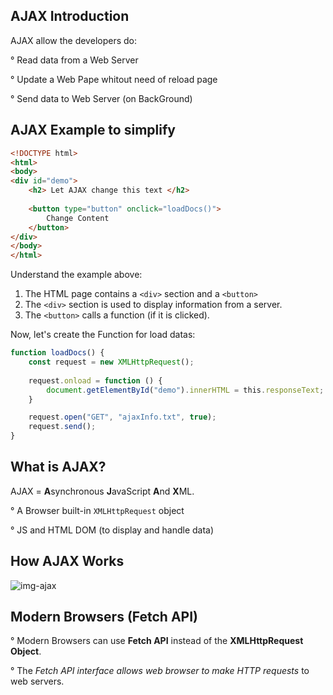 ## AJAX Introduction

AJAX allow the developers do:

° Read data from a Web Server

° Update a Web Pape whitout need of reload page

° Send data to Web Server (on BackGround)

## AJAX Example to simplify

```HTML
<!DOCTYPE html>
<html>
<body>  
<div id="demo">  
	<h2> Let AJAX change this text </h2>
	
	<button type="button" onclick="loadDocs()">
		Change Content
	</button> 
</div>  
</body>
</html>
```

Understand the example above:

1. The HTML page contains a `<div>` section and a `<button>`
2. The `<div>` section is used to display information from a server.
3. The `<button>` calls a function (if it is clicked).

Now, let's create the Function for load datas:

```javascript
function loadDocs() {
	const request = new XMLHttpRequest();
	
	request.onload = function () {
		document.getElementById("demo").innerHTML = this.responseText;
	}

	request.open("GET", "ajaxInfo.txt", true);
	request.send();
}
```

## What is AJAX?

AJAX = **A**synchronous **J**avaScript **A**nd **X**ML.

° A Browser built-in `XMLHttpRequest` object

° JS and HTML DOM (to display and handle data)

## How AJAX Works

![img-ajax](https://www.w3schools.com/js/pic_ajax.gif)

## Modern Browsers (Fetch API)

° Modern Browsers can use **Fetch API** instead of the **XMLHttpRequest Object**.

° The *Fetch API interface allows web browser to make HTTP requests* to web servers.
